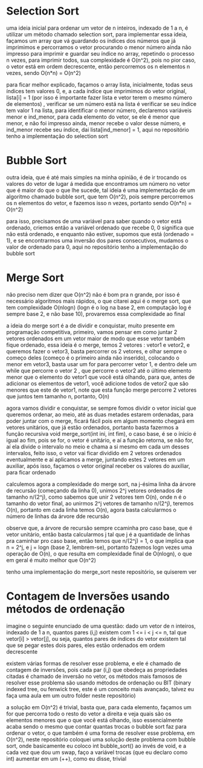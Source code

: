 # Selection Sort

uma ideia inicial para ordenar um vetor de n inteiros, indexado de 1 a n, é utilizar um método chamado selection sort, para implementar essa ideia, façamos um array que vá guardando os índices dos números que já imprimimos
e percorramos o vetor procurando o menor número ainda não impresso para imprimir e guardar seu índice no array, repetindo o processo n vezes, para imprimir todos, sua complexidade é O(n^2), pois no pior caso,
o vetor está em ordem decrescente, então percorremos os n elementos n vezes, sendo O(n*n) = O(n^2)

para ficar melhor explicado, façamos o array lista, inicialmente, todas seus índices tem valores 0, e, a cada índice que imprimimos do vetor original, lista[i] = 1 (por isso é importante fazer lista e vetor terem o mesmo número de elementos)
, verificar se um número está na lista é verificar se seu índice tem valor 1 na lista, para identificar o menor número, declaremos variáveis menor e ind_menor, para cada elemento do vetor, se ele é menor que menor, e não foi impresso ainda, menor recebe o valor desse número, e ind_menor recebe seu índice, dai lista[ind_menor] = 1,
aqui no repositório tenho a implementação do selection sort



# Bubble Sort

outra ideia, que é até mais simples na minha opinião, é de ir trocando os valores do vetor de lugar á medida que encontramos um número no vetor que é maior do que o que lhe sucede, tal ideia é uma 
implementação de um algoritmo chamado bubble sort, que tem O(n^2), pois sempre percorremos os n elementos do vetor, e fazemos isso n vezes, portanto sendo O(n*n) = O(n^2)

para isso, precisamos de uma variável para saber quando o vetor está ordenado, criemos então a variável ordenado que recebe 0, 0 significa que não está ordenado, e enquanto não estiver, supomos que está (ordenado = 1), e se encontrarmos uma inversão dos pares consecutivos, mudamos o valor de ordenado para 0, aqui no repositório tenho a implementação do bubble sort



# Merge Sort

não preciso nem dizer que O(n^2) não é bom pra n grande, por isso é necessário algoritmos mais rápidos, o que citarei aqui é o merge sort, que tem complexidade O(nlogn) (logn é o log na base 2, em computação log é sempre base 2, e não base 10), provaremos essa complexidade ao final

a ideia do merge sort é a de dividir e conquistar, muito presente em programação competitiva, primeiro, vamos pensar em como juntar 2 vetores ordenados em um vetor maior de modo que esse vetor também fique ordenado, essa ideia é o merge, temos 2 vetores : vetor1 e vetor2, e queremos fazer o vetor3, basta percorrer os 2 vetores, e olhar sempre o começo deles (começo é o primeiro ainda não inserido), colocando o menor em vetor3, basta usar um for para percorrer vetor 1, e dentro dele um while que percorre o vetor 2 , que percorre o vetor2 até o último elemento menor que o elemento do vetor1 que você está olhando, para que, antes de adicionar os elementos de vetor1, você adicione todos de vetor2 que são menores que este de vetor1, note que esta função merge percorre 2 vetores que juntos tem tamanho n, portanto, O(n)

agora vamos dividir e conquistar, se sempre fomos dividir o vetor inicial que queremos ordenar, ao meio, até as duas metades estarem ordenadas, para poder juntar com o merge, ficará fácil pois em algum momento chegará em vetores unitários, que já estão ordenados, portanto basta fazermos a função recursiva void merge_sort(int ini, int fim), o caso base, é se o ínicio é igual ao fim, pois se for, o vetor é unitário, e aí a função retorna, se não for, aí ela divide o intervalo no meio e chama a si mesmo em cada um desses intervalos, feito isso, o vetor vai ficar dividido em 2 vetores ordenados eventualmente e aí aplicamos a merge, juntando estes 2 vetores em um auxiliar, após isso, façamos o vetor original receber os valores do auxiliar, para ficar ordenado

calculemos agora a complexidade do merge sort, na j-ésima linha da árvore de recursão (começando da linha 0), unimos 2^j vetores ordenados de tamanho n/(2^j), como sabemos que unir 2 vetores tem O(n), onde n é o tamanho do vetor final, ao unirmos 2^j vetores de tamanho n/(2^j), teremos O(n), portanto em cada linha temos O(n), agora basta calcularmos o número de linhas da árvore dde recursão

observe que, a árvore de recursão sempre ccaminha pro caso base, que é vetor unitário, então basta calcularmos j tal que j é a quantidade de linhas pra caminhar pro caso base, então temos que n/(2^j) = 1, o que implica que n = 2^j, e j = logn (base 2, lembrem-se), portanto fazemos logn vezes uma operação de O(n), o que resulta em complexidade final de O(nlogn), o que em geral é muito melhor que O(n^2)

tenho uma implementação do merge_sort neste repositório, se quiserem ver



# Contagem de Inversões usando métodos de ordenação

imagine o seguinte enunciado de uma questão: dado um vetor de n inteiros, indexado de 1 a n, quantos pares (i,j) existem com 1 <= i < j <= n, tal que vetor[i] > vetor[j], ou seja, quantos pares de índices do vetor existem tal que se pegar estes dois pares, eles estão ordenados em ordem decrescente

existem várias formas de resolver esse problema, e ele é chamado de contagem de inversões, pois cada par (i,j) que obedeça as propriedades citadas é chamado de inversão no vetor, os métodos mais famosos de resolver esse problema são usando métodos de ordenação ou BIT (binary indexed tree, ou fenwick tree, este é um conceito mais avançado, talvez eu faça uma aula em um outro folder neste repositório)

a solução em O(n^2) é trivial, basta que, para cada elemento, façamos um for que percorra todo o resto do vetor a direita e veja quais são os elementos menores que o que você está olhando, isso essencialmente acaba sendo o mesmo que contar quantas trocas o bubble sort faz para ordenar o vetor, o que também é uma forma de resolver esse problema, em O(n^2), neste repositório coloquei uma solução deste problema com bubble sort, onde basicamente eu coloco int bubble_sort() ao invés de void, e a cada vez que dou um swap, faço a variável trocas (que eu declaro como int) aumentar em um (++), como eu disse, trivial
